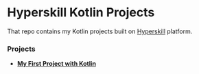 # Hyperskill Kotlin Projects

That repo contains my Kotlin projects built on [Hyperskill](https://hyperskill.org) platform.

### Projects

- **[My First Project with Kotlin](https://hyperskill.org/projects/501)**
